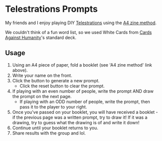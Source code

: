 # Telestrations Prompts
My friends and I enjoy playing DIY [Telestrations](https://boardgamegeek.com/boardgame/46213/telestrations) using the [A4 zine method](http://experimentwithnature.com/03-found/experiment-with-paper-how-to-make-a-one-page-zine/).

We couldn't think of a fun word list, so we used White Cards from [Cards Against Humanity](https://cardsagainsthumanity.com/)'s standard deck.

## Usage
1. Using an A4 piece of paper, fold a booklet (see 'A4 zine method' link above).
1. Write your name on the front.
1. Click the button to generate a new prompt.
    - Click the reset button to clear the prompt.
1. If playing with an even number of people, write the prompt AND draw the prompt on the next page.
    - If playing with an ODD number of people, write the prompt, then pass it to the player to your right.
1. Once you've passed on your booklet, you will have received a booklet - if the previous page was a written prompt, try to draw it! If it was a drawing, try to guess what the drawing is of and write it down!
1. Continue until your booklet returns to you.
1. Share results with the group and lol.